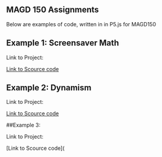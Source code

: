 ## MAGD 150 Assignments

Below are examples of code, written in in P5.js for MAGD150

## Example 1: Screensaver Math

Link to Project:

[Link to Scource code](https://github.com/codeman2525/MAGD-150/blob/gh-pages/f19magd150lab03_Garthwaite/ScreenSaver.js)

## Example 2: Dynamism

Link to Project:

[Link to Scource code](https://github.com/codeman2525/MAGD-150/blob/gh-pages/s19magd150lab04_Garthwaite/Dynamism.js)

##Example 3:

Link to Project:

[Link to Scource code](
